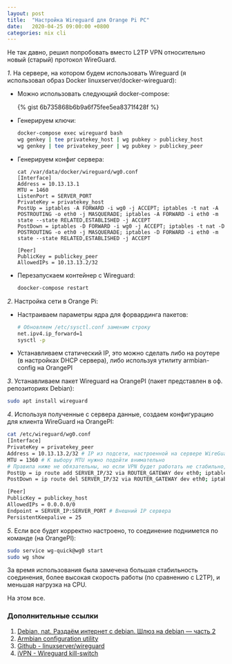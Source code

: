```yaml
---
layout: post
title:  "Настройка Wireguard для Orange Pi PC"
date:   2020-04-25 09:00:00 +0800
categories: nix cli
---
```


Не так давно, решил попробовать вместо L2TP VPN относительно новый (старый) протокол WireGuard.

*1*. На сервере, на котором будем использовать Wireguard (я использовал образ Docker linuxserver/docker-wireguard):

  * Можно использовать следующий docker-compose:

    {% gist 6b735868b6b9a6f75fee5ea8371f428f %}

  * Генерируем ключи:

    ```sh
    docker-compose exec wireguard bash
    wg genkey | tee privatekey_host | wg pubkey > publickey_host
    wg genkey | tee privatekey_peer | wg pubkey > publickey_peer
    ```

  * Генерируем конфиг сервера:

    ```
    cat /var/data/docker/wireguard/wg0.conf
    [Interface]
    Address = 10.13.13.1
    MTU = 1460
    ListenPort = SERVER_PORT
    PrivateKey = privatekey_host
    PostUp = iptables -A FORWARD -i wg0 -j ACCEPT; iptables -t nat -A POSTROUTING -o eth0 -j MASQUERADE; iptables -A FORWARD -i eth0 -m state --state RELATED,ESTABLISHED -j ACCEPT
    PostDown = iptables -D FORWARD -i wg0 -j ACCEPT; iptables -t nat -D POSTROUTING -o eth0 -j MASQUERADE; iptables -D FORWARD -i eth0 -m state --state RELATED,ESTABLISHED -j ACCEPT

    [Peer]
    PublicKey = publickey_peer
    AllowedIPs = 10.13.13.2/32
    ```

  * Перезапускаем контейнер с Wireguard:

    ```sh
    doocker-compose restart
    ```

*2*. Настройка сети в Orange Pi:

  * Настраиваем параметры ядра для форвардинга пакетов:

    ```sh
    # Обновляем /etc/sysctl.conf заменим строку
    net.ipv4.ip_forward=1
    sysctl -p
    ```

  * Устанавливаем статический IP, это можно сделать либо на роутере (в настройках DHCP сервера), либо используя утилиту armbian-config на OrangePI


*3*. Устанавливаем пакет Wireguard на OrangePI (пакет представлен в оф. репозиториях Debian):

  ```sh
  sudo apt install wireguard
  ```

*4*. Используя полученные с сервера данные, создаем конфигурацию для клиента WireGuard на OrangePI:

  ```sh
  cat /etc/wireguard/wg0.conf
  [Interface]
  PrivateKey = privatekey_peer
  Address = 10.13.13.2/32 # IP из подсети, настроенной на сервере WireGuard
  MTU = 1360 # К выбору MTU нужно подойти внимательно
  # Правила ниже не обязательны, но если VPN будет работать не стабильно, лучше иметь возможность доступа в интернет, не меняя gateway на клиентских устройствах
  PostUp = ip route add SERVER_IP/32 via ROUTER_GATEWAY dev eth0; iptables -A FORWARD -i wg0 -m state --state RELATED,ESTABLISHED -j ACCEPT; iptables -A FORWARD -p tcp --tcp-flags SYN,RST SYN -j TCPMSS --clamp-mss-to-pmtu; iptables -t mangle -A FORWARD -p tcp --tcp-flags SYN,RST SYN -j TCPMSS --clamp-mss-to-pmtu
  PostDown = ip route del SERVER_IP/32 via ROUTER_GATEWAY dev eth0; iptables -D FORWARD -i wg0 -m state --state RELATED,ESTABLISHED -j ACCEPT; iptables -D FORWARD -p tcp --tcp-flags SYN,RST SYN -j TCPMSS --clamp-mss-to-pmtu; iptables -t mangle -D FORWARD -p tcp --tcp-flags SYN,RST SYN -j TCPMSS --clamp-mss-to-pmtu

  [Peer]
  PublicKey = publickey_host
  AllowedIPs = 0.0.0.0/0
  Endpoint = SERVER_IP:SERVER_PORT # Внешний IP сервера
  PersistentKeepalive = 25
  ```

*5*. Если все будет корректно настроено, то соединение поднимется по команде (на OrangePI):

  ```sh
  sudo service wg-quick@wg0 start
  sudo wg show
  ```

За время использования была замечена большая стабильность соединения, более высокая скорость работы (по сравнению с L2TP), и меньшая нагрузка на CPU.

На этом все.

### Дополнительные ссылки

1. [Debian, nat. Раздаём интернет с debian. Шлюз на debian — часть 2](https://debian.pro/249)
2. [Armbian configuration utility](https://docs.armbian.com/User-Guide_Armbian-Config/)
3. [Github - linuxserver/wireguard](https://github.com/linuxserver/docker-wireguard)
4. [iVPN - Wireguard kill-switch](https://www.ivpn.net/knowledgebase/238/Linux---WireGuard-Kill-switch.html)
